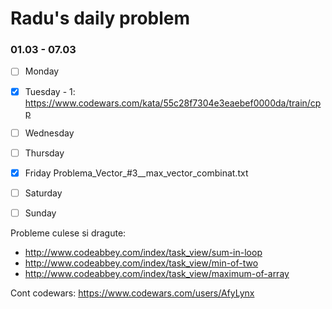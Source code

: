 # Radu's daily problem

### 01.03 - 07.03

- [ ] Monday
- [x] Tuesday     - 1: https://www.codewars.com/kata/55c28f7304e3eaebef0000da/train/cpp
- [ ] Wednesday
- [ ] Thursday
- [x] Friday  Problema_Vector_#3__max_vector_combinat.txt
- [ ] Saturday
- [ ] Sunday


Probleme culese si dragute:
- http://www.codeabbey.com/index/task_view/sum-in-loop
- http://www.codeabbey.com/index/task_view/min-of-two
- http://www.codeabbey.com/index/task_view/maximum-of-array



Cont codewars: https://www.codewars.com/users/AfyLynx
